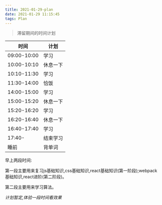 ```yaml
---
title: 2021-01-29-plan
date: 2021-01-29 11:15:45
tags: Plan
---
```



> 滞留期间的时间计划
>
> <!-- more -->



| 时间        | 计划     |
| ----------- | -------- |
| 09:00-10:00 | 学习     |
| 10:00-10:10 | 休息一下 |
| 10:10-11:30 | 学习     |
| 11:30-14:00 | 恰饭     |
| 14:00-15:00 | 学习     |
| 15:00-15:20 | 休息一下 |
| 15:20-16:20 | 学习     |
| 16:20-16:40 | 休息一下 |
| 16:40-17:40 | 学习     |
| 17:40-      | 结束学习 |
| 睡前        | 背单词   |

早上两段时间:

第一段主要用来复习js基础知识,css基础知识,react基础知识(第一阶段);webpack基础知识,react进阶(第二阶段)。

第二段主要用来学习算法。

*计划暂定,体验一段时间看效果*